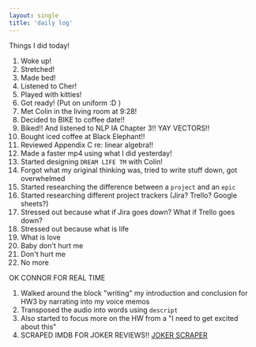 ```yaml
---
layout: single
title: 'daily log'
---
```


Things I did today!

1. Woke up!
2. Stretched!
3. Made bed!
4. Listened to Cher!
5. Played with kitties!
6. Got ready! (Put on uniform :D )
7. Met Colin in the living room at 9:28!
8. Decided to BIKE to coffee date!!
9. Biked!! And listened to NLP IA Chapter 3!! YAY VECTORS!!
10. Bought iced coffee at Black Elephant!!
11. Reviewed Appendix C re: linear algebra!!
12. Made a faster mp4 using what I did yesterday!
13. Started designing `DREAM LIFE TM` with Colin!
14. Forgot what my original thinking was, tried to write stuff down, got overwhelmed
15. Started researching the difference between a `project` and an `epic`
16. Started researching different project trackers (Jira? Trello? Google sheets?)
17. Stressed out because what if Jira goes down? What if Trello goes down? 
18. Stressed out because what is life
19. What is love
20. Baby don't hurt me
21. Don't hurt me
22. No more

OK CONNOR FOR REAL TIME
1. Walked around the block "writing" my introduction and conclusion for HW3 by narrating into my voice memos
2. Transposed the audio into words using `descript`
3. Also started to focus more on the HW from a "I need to get excited about this" 
4. SCRAPED IMDB FOR JOKER REVIEWS!! [JOKER SCRAPER](https://danielcaraway.github.io/html/HW3_JOKER_IMDB_reviews.html)